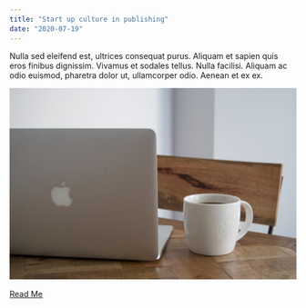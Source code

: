 ```yaml
---
title: "Start up culture in publishing"
date: "2020-07-19"
---
```


Nulla sed eleifend est, ultrices consequat purus. Aliquam et sapien quis eros finibus dignissim. Vivamus et sodales tellus. Nulla facilisi. Aliquam ac odio euismod, pharetra dolor ut, ullamcorper odio. Aenean et ex ex. 

![](./laptop.jpg)

[Read Me](https://www.google.com)
